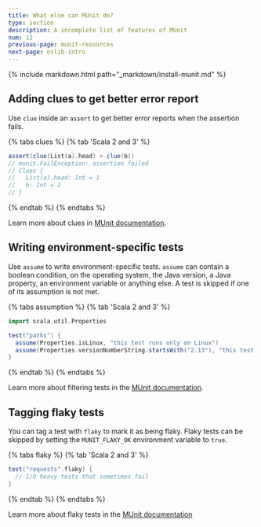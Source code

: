 ```yaml
---
title: What else can MUnit do?
type: section
description: A incomplete list of features of MUnit
num: 12
previous-page: munit-resources
next-page: oslib-intro
---
```


{% include markdown.html path="_markdown/install-munit.md" %}

## Adding clues to get better error report

Use `clue` inside an `assert` to get better error reports when the assertion fails.

{% tabs clues %}
{% tab 'Scala 2 and 3' %}
```scala
assert(clue(List(a).head) > clue(b))
// munit.FailException: assertion failed
// Clues {
//   List(a).head: Int = 1
//   b: Int = 2
// }
```
{% endtab %}
{% endtabs %}

Learn more about clues in [MUnit documentation](https://scalameta.org/munit/docs/assertions.html#assert).

## Writing environment-specific tests

Use `assume` to write environment-specific tests.
`assume` can contain a boolean condition, on the operating system, the Java version, a Java property, an environment variable or anything else.
A test is skipped if one of its assumption is not met.


{% tabs assumption %}
{% tab 'Scala 2 and 3' %}
```scala
import scala.util.Properties

test("paths") {
  assume(Properties.isLinux, "this test runs only on Linux")
  assume(Properties.versionNumberString.startsWith("2.13"), "this test runs only on Scala 2.13")
}
```
{% endtab %}
{% endtabs %}

Learn more about filtering tests in the [MUnit documentation](https://scalameta.org/munit/docs/filtering.html).

## Tagging flaky tests

You can tag a test with `flaky` to mark it as being flaky.
Flaky tests can be skipped by setting the `MUNIT_FLAKY_OK` environment variable to `true`.

{% tabs flaky %}
{% tab 'Scala 2 and 3' %}
```scala
test("requests".flaky) {
  // I/O heavy tests that sometimes fail
}
```
{% endtab %}
{% endtabs %}

Learn more about flaky tests in the [MUnit documentation](https://scalameta.org/munit/docs/tests.html#tag-flaky-tests)

